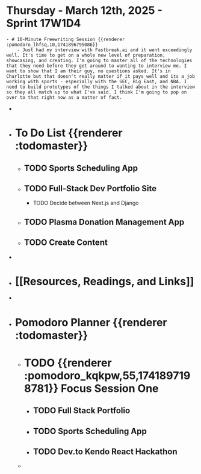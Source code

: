 # Thursday - March 12th, 2025 - Sprint 17W1D4
	- # 10-Minute Freewriting Session {{renderer :pomodoro_lhfsq,10,1741896795086}}
		- Just had my interview with Fastbreak.ai and it went exceedingly well. It's time to get on a whole new level of preparation, showcasing, and creating. I'm going to master all of the technologies that they need before they get around to wanting to interview me. I want to show that I am their guy, no questions asked. It's in Charlotte but that doesn't really matter if it pays well and its a job working with sports - especially with the SEC, Big East, and NBA. I need to build prototypes of the things I talked about in the interview so they all match up to what I've said. I think I'm going to pop on over to that right now as a matter of fact.
-
- # To Do List {{renderer :todomaster}}
	- ## TODO Sports Scheduling App
	- ## TODO Full-Stack Dev Portfolio Site
		- TODO Decide between Next.js and Django
	- ## TODO Plasma Donation Management App
	- ## TODO Create Content
-
- # [[Resources, Readings, and Links]]
-
- # Pomodoro Planner {{renderer :todomaster}}
	- # TODO {{renderer :pomodoro_kqkpw,55,1741897198781}} Focus Session One
		- ## TODO Full Stack Portfolio
		- ## TODO Sports Scheduling App
		- ## TODO Dev.to Kendo React Hackathon
	-